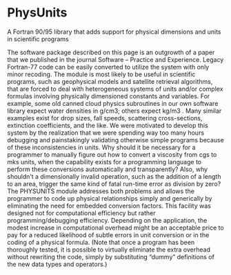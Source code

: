 # PhysUnits
A Fortran 90/95 library that adds support for physical dimensions and units in scientific programs

The software package described on this page is an outgrowth of a paper that we published in the journal  Software – Practice and Experience.   Legacy Fortran-77 code can be easily converted to utilize the system with only minor recoding.
The module is most likely to be useful in scientific programs, such as geophysical models and satellite retrieval algorithms, that are forced to deal with heterogeneous systems of units and/or complex formulas involving physically dimensioned constants and variables. For example, some old canned cloud physics subroutines in our own software library expect water densities in g/cm3; others expect kg/m3 . Many similar examples exist for drop sizes, fall speeds, scattering cross-sections, extinction coefficients, and the like.
We were motivated to develop this system by the realization that we were spending way too many hours debugging and painstakingly validating otherwise simple programs because of these inconsistencies in units.  Why should it be necessary for a programmer to manually figure out how to convert a viscosity from cgs to mks units, when the capability exists for a programming language to perform these conversions automatically and transparently?  Also, why shouldn’t a dimensionally invalid operation, such as the addition of a length to an area, trigger the same kind of fatal run-time error as division by zero?  The PHYSUNITS module addresses both problems and allows the programmer to code up physical relationships simply and generically by eliminating the need for embedded conversion factors.
This  facility was designed not for computational efficiency but rather programming/debugging efficiency.   Depending on the application, the modest increase in computational overhead might be an acceptable price to pay for a reduced likelihood of  subtle errors in unit conversion or in the coding of a physical formula.  (Note that once a program has been thoroughly tested, it is possible to virtually eliminate the extra overhead without rewriting the code, simply by substituting “dummy” definitions of the new data types and operators.)
